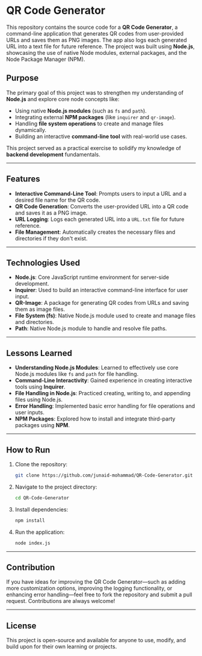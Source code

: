 # QR Code Generator

This repository contains the source code for a **QR Code Generator**, a command-line application that generates QR codes from user-provided URLs and saves them as PNG images. The app also logs each generated URL into a text file for future reference. The project was built using **Node.js**, showcasing the use of native Node modules, external packages, and the Node Package Manager (NPM).

## Purpose

The primary goal of this project was to strengthen my understanding of **Node.js** and explore core node concepts like:

- Using native **Node.js modules** (such as `fs` and `path`).
- Integrating external **NPM packages** (like `inquirer` and `qr-image`).
- Handling **file system operations** to create and manage files dynamically.
- Building an interactive **command-line tool** with real-world use cases.

This project served as a practical exercise to solidify my knowledge of **backend development** fundamentals.

---

## Features

- **Interactive Command-Line Tool**: Prompts users to input a URL and a desired file name for the QR code.
- **QR Code Generation**: Converts the user-provided URL into a QR code and saves it as a PNG image.
- **URL Logging**: Logs each generated URL into a `URL.txt` file for future reference.
- **File Management**: Automatically creates the necessary files and directories if they don't exist.

---

## Technologies Used

- **Node.js**: Core JavaScript runtime environment for server-side development.
- **Inquirer**: Used to build an interactive command-line interface for user input.
- **QR-Image**: A package for generating QR codes from URLs and saving them as image files.
- **File System (fs)**: Native Node.js module used to create and manage files and directories.
- **Path**: Native Node.js module to handle and resolve file paths.

---

## Lessons Learned

- **Understanding Node.js Modules**: Learned to effectively use core Node.js modules like `fs` and `path` for file handling.
- **Command-Line Interactivity**: Gained experience in creating interactive tools using **Inquirer**.
- **File Handling in Node.js**: Practiced creating, writing to, and appending files using Node.js.
- **Error Handling**: Implemented basic error handling for file operations and user inputs.
- **NPM Packages**: Explored how to install and integrate third-party packages using **NPM**.

---

## How to Run

1. Clone the repository:
   ```bash
   git clone https://github.com/junaid-mohammad/QR-Code-Generator.git
   ```
2. Navigate to the project directory:
   ```bash
   cd QR-Code-Generator
   ```
3. Install dependencies:
   ```bash
   npm install
   ```
4. Run the application:
   ```bash
   node index.js
   ```

---

## Contribution

If you have ideas for improving the QR Code Generator—such as adding more customization options, improving the logging functionality, or enhancing error handling—feel free to fork the repository and submit a pull request. Contributions are always welcome!

---

## License

This project is open-source and available for anyone to use, modify, and build upon for their own learning or projects.
